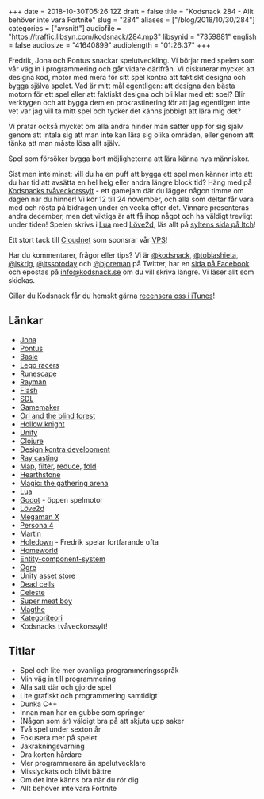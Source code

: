 +++
date = 2018-10-30T05:26:12Z
draft = false
title = "Kodsnack 284 - Allt behöver inte vara Fortnite"
slug = "284"
aliases = ["/blog/2018/10/30/284"]
categories = ["avsnitt"]
audiofile = "https://traffic.libsyn.com/kodsnack/284.mp3"
libsynid = "7359881"
english = false
audiosize = "41640899"
audiolength = "01:26:37"
+++

Fredrik, Jona och Pontus snackar spelutveckling. Vi börjar med spelen som vår väg in i programmering och går vidare därifrån. Vi diskuterar mycket att designa kod, motor med mera för sitt spel kontra att faktiskt designa och bygga själva spelet. Vad är mitt mål egentligen: att designa den bästa motorn för ett spel eller att faktiskt designa och bli klar med ett spel? Blir verktygen och att bygga dem en prokrastinering för att jag egentligen inte vet var jag vill ta mitt spel och tycker det känns jobbigt att lära mig det?

Vi pratar också mycket om alla andra hinder man sätter upp för sig själv genom att intala sig att man inte kan lära sig olika områden, eller genom att tänka att man måste lösa allt själv.

Spel som försöker bygga bort möjligheterna att lära känna nya människor.

Sist men inte minst: vill du ha en puff att bygga ett spel men känner inte att du har tid att avsätta en hel helg eller andra längre block tid? Häng med på [Kodsnacks tvåveckorssylt](https://itch.io/jam/kodsnacks-2veckorssylt) - ett gamejam där du lägger någon timme om dagen när du hinner! Vi kör 12 till 24 november, och alla som deltar får vara med och rösta på bidragen under en vecka efter det. Vinnare presenteras andra december, men det viktiga är att få ihop något och ha väldigt trevligt under tiden! Spelen skrivs i [Lua](https://en.wikipedia.org/wiki/Lua_%28programming_language%29) med [Löve2d](https://love2d.org/), läs allt på [syltens sida på Itch](https://itch.io/jam/kodsnacks-2veckorssylt)!

Ett stort tack till [Cloudnet](http://www.cloudnet.se) som sponsrar vår [VPS](http://en.wikipedia.org/wiki/Virtual_private_server)!

Har du kommentarer, frågor eller tips? Vi är [@kodsnack](https://www.twitter.com/kodsnack), [@tobiashieta](https://www.twitter.com/tobiashieta), [@iskrig](https://www.twitter.com/iskrig), [@itssotoday](https://twitter.com/itssotoday) och [@bjoreman](https://www.twitter.com/bjoreman) på Twitter, har en [sida på Facebook](https://www.facebook.com/kodsnack) och epostas på [info@kodsnack.se](mailto:info@kodsnack.se) om du vill skriva längre. Vi läser allt som skickas.

Gillar du Kodsnack får du hemskt gärna [recensera oss i iTunes](http://itunes.apple.com/se/podcast/kodsnack/id561631498?l=en)!

## Länkar ##
* [Jona](https://twitter.com/saikyun)
* [Pontus](https://twitter.com/p1xelher0)
* [Basic](https://en.wikipedia.org/wiki/BASIC)
* [Lego racers](https://en.wikipedia.org/wiki/Lego_Racers_%28video_game%29)
* [Runescape](https://en.wikipedia.org/wiki/RuneScape)
* [Rayman](https://en.wikipedia.org/wiki/Rayman)
* [Flash](https://en.wikipedia.org/wiki/Adobe_Flash)
* [SDL](https://en.wikipedia.org/wiki/Simple_DirectMedia_Layer)
* [Gamemaker](https://www.yoyogames.com/gamemaker)
* [Ori and the blind forest](https://en.wikipedia.org/wiki/Ori_and_the_Blind_Forest)
* [Hollow knight](http://hollowknight.com/)
* [Unity](https://en.wikipedia.org/wiki/Unity_%28game_engine%29)
* [Clojure](https://en.wikipedia.org/wiki/Clojure)
* [Design kontra development](https://kodsnack.se/280/)
* [Ray casting](https://en.wikipedia.org/wiki/Ray_casting)
* [Map](https://en.wikipedia.org/wiki/Map_%28parallel_pattern%29), [filter](https://developer.mozilla.org/en-US/docs/Web/JavaScript/Reference/Global_Objects/Array/filter), [reduce](https://en.wikipedia.org/wiki/Reduce_%28parallel_pattern%29), [fold](https://en.wikipedia.org/wiki/Fold_%28higher-order_function%29)
* [Hearthstone](https://en.wikipedia.org/wiki/Hearthstone)
* [Magic: the gathering arena](https://en.wikipedia.org/wiki/Magic:_The_Gathering_Arena)
* [Lua](https://en.wikipedia.org/wiki/Lua_%28programming_language%29)
* [Godot](https://godotengine.org/) - öppen spelmotor
* [Löve2d](https://love2d.org/)
* [Megaman X](https://en.wikipedia.org/wiki/Mega_Man_X_%28video_game%29)
* [Persona 4](https://en.wikipedia.org/wiki/Persona_4)
* [Martin](http://grapefrukt.com/)
* [Holedown](https://holedown.com/) - Fredrik spelar fortfarande ofta
* [Homeworld](https://en.wikipedia.org/wiki/Homeworld)
* [Entity-component-system](https://en.wikipedia.org/wiki/Entity%E2%80%93component%E2%80%93system)
* [Ogre](https://www.ogre3d.org/)
* [Unity asset store](https://assetstore.unity.com/)
* [Dead cells](https://dead-cells.com/)
* [Celeste](https://en.wikipedia.org/wiki/Celeste_%28video_game%29)
* [Super meat boy](https://en.wikipedia.org/wiki/Super_Meat_Boy)
* [Magthe](https://twitter.com/magthe)
* [Kategoriteori](https://en.wikipedia.org/wiki/Category_theory)
* Kodsnacks tvåveckorssylt!


## Titlar ##
* Spel och lite mer ovanliga programmeringsspråk
* Min väg in till programmering
* Alla satt där och gjorde spel
* Lite grafiskt och programmering samtidigt
* Dunka C++
* Innan man har en gubbe som springer
* (Någon som är) väldigt bra på att skjuta upp saker
* Två spel under sexton år
* Fokusera mer på spelet
* Jakrakningsvarning
* Dra korten hårdare
* Mer programmerare än spelutvecklare
* Misslyckats och blivit bättre
* Om det inte känns bra när du rör dig
* Allt behöver inte vara Fortnite